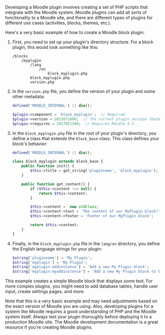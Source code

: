 Developing a Moodle plugin involves creating a set of PHP scripts that integrate with the Moodle system. Moodle plugins can add all sorts of functionality to a Moodle site, and there are different types of plugins for different use cases (activities, blocks, themes, etc.).

Here's a very basic example of how to create a Moodle block plugin:

1. First, you need to set up your plugin's directory structure. For a block plugin, this would look something like this:

   ```
   /blocks
       /myplugin
           /lang
               /en
                   block_myplugin.php
           block_myplugin.php
           version.php
   ```

2. In the `version.php` file, you define the version of your plugin and some other metadata:

   ```php
   defined('MOODLE_INTERNAL') || die();

   $plugin->component = 'block_myplugin';  // Required
   $plugin->version = 2023071600;  // The current plugin version (Date: YYYYMMDDXX)
   $plugin->requires = 2017051500;  // Requires Moodle 3.3
   ```

3. In the `block_myplugin.php` file in the root of your plugin's directory, you define a class that extends the `block_base` class. This class defines your block's behavior:

   ```php
   defined('MOODLE_INTERNAL') || die();

   class block_myplugin extends block_base {
       public function init() {
           $this->title = get_string('pluginname', 'block_myplugin');
       }

       public function get_content() {
           if ($this->content !== null) {
               return $this->content;
           }

           $this->content =  new stdClass;
           $this->content->text = 'The content of our MyPlugin block!';
           $this->content->footer = 'Footer of our MyPlugin block';

           return $this->content;
       }
   }
   ```

4. Finally, in the `block_myplugin.php` file in the `lang/en` directory, you define the English language strings for your plugin:

   ```php
   $string['pluginname'] = 'My Plugin';
   $string['myplugin'] = 'My Plugin';
   $string['myplugin:addinstance'] = 'Add a new My Plugin block';
   $string['myplugin:myaddinstance'] = 'Add a new My Plugin block to the My Moodle page';
   ```

This example creates a simple Moodle block that displays some text. For more complex plugins, you might need to add database tables, handle user input, create settings pages, and more.

Note that this is a very basic example and may need adjustments based on the exact version of Moodle you are using. Also, developing plugins for a system like Moodle requires a good understanding of PHP and the Moodle system itself. Always test your plugin thoroughly before deploying it to a production Moodle site. The Moodle development documentation is a great resource if you're creating Moodle plugins.